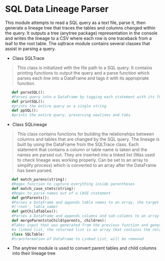 # SQL Data Lineage Parser
This module attempts to read a SQL query as a text file, parse it, then generate a lineage tree that traces the tables and columns changed within the query. It outputs a tree (anytree package) representation in the console and writes the lineage to a CSV where each row is one traceback from a leaf to the root table. The sqltrace module contains several classes that assist in parsing a query.

- Class SQLTrace
> This class is initialized with the file path to a SQL query. It contains printing functions to output the query and a parse function which parses each line into a DataFrame and tags it with its appropriate function.
```python
   def parseSQL():
   #Parses query into a DataFrame by tagging each statement with its function
   def printSQL():
   #prints the entire query as a single string
   def ppSQL():
   #prints the entire query, preserving newlines and tabs
```
- Class SQLineage
> This class contains functions for building the relationships between columns and tables that are changed by the SQL query. The lineage is built by using the DataFrame from the SQLTrace class. Each statement that contains a column or table name is taken and the names are parsed out. They are inserted into a linked list (Was used to check lineage was working properly. Can be set to an array to simplify process) which is converted to an array after the DataFrame has been parsed.
```python
   def match_parens(string):
   #Regex function to capture everything inside parentheses
   def match_case_stmts(string):
   #Regex to parse names out of a CASE statement
   def getParents():
   #Parses a DataFrame and appends table names to an array, the target table is appended as a tuple in the form
   #('root', table_name)
   def getChildTables():
   #Parses a DataFrame and appends columns and sub-columns to an array
   def mergeParentstoChild(parents, children):
   #Takes input that was generated from the previous function and generates their relationships into
   #a linked list, the returned list is an array that contains the relationships of column/tables from the query
   class SQLTable:
   #transformation of DataFrame to Linked List, will be removed
```
- The anytree module is used to convert parent tables and child columns into their lineage tree
   
   

